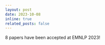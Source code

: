 ```yaml
---
layout: post
date: 2023-10-08
inline: true
related_posts: false
---
```


8 papers have been accepted at EMNLP 2023!
